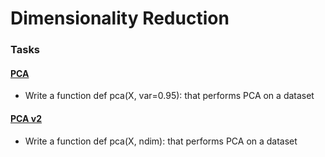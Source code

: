 # Dimensionality Reduction

### Tasks

#### [PCA](./0-pca.py)
- Write a function def pca(X, var=0.95): that performs PCA on a dataset

#### [PCA v2](./1-pca.py)
- Write a function def pca(X, ndim): that performs PCA on a dataset